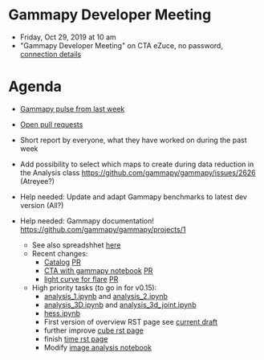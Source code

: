 # Gammapy Developer Meeting

* Friday, Oct 29, 2019 at 10 am
* "Gammapy Developer Meeting" on CTA eZuce, no password, [connection details](../ezuce.txt)

# Agenda

* [Gammapy pulse from last week](https://github.com/gammapy/gammapy/pulse)
* [Open pull requests](https://github.com/gammapy/gammapy/pulls)
* Short report by everyone, what they have worked on during the past week 

* Add possibility to select which maps to create during data reduction in the Analysis class  https://github.com/gammapy/gammapy/issues/2626 (Atreyee?)
* Help needed: Update and adapt Gammapy benchmarks to latest dev version (All?)
* Help needed: Gammapy documentation!  https://github.com/gammapy/gammapy/projects/1
  * See also spreadshhet [here](https://docs.google.com/spreadsheets/d/1JKy4HXtdaE__OGz6zyBcR_cS0swrIx6kFn8p_aYwUTM/edit#gid=0)
  * Recent changes:
    * [Catalog](https://docs.gammapy.org/dev/catalog/index.html) [PR](https://github.com/gammapy/gammapy/pull/2615)
    * [CTA with gammapy notebook](https://docs.gammapy.org/dev/notebooks/cta.html) [PR](https://github.com/gammapy/gammapy/pull/2609)
    * [light curve for flare]() [PR](https://github.com/gammapy/gammapy/pull/2594)
  * High priority tasks (to go in for v0.15):
    * [analysis_1.ipynb](https://docs.gammapy.org/dev/notebooks/analysis_1.html) and [analysis_2.ipynb](https://docs.gammapy.org/dev/notebooks/analysis_2.html)
    * [analysis_3D.ipynb](https://docs.gammapy.org/dev/notebooks/analysis_3d.html) and [analysis_3d_joint.ipynb](https://docs.gammapy.org/dev/notebooks/analysis_3d_joint.html)
    * [hess.ipynb](https://docs.gammapy.org/dev/notebooks/hess.html)
    * First version of overview RST page see [current draft](https://github.com/gammapy/gammapy/blob/7738a4c5b39174aee6c5cffd706dff6f4a250697/docs/overview.rst)
    * further improve [cube rst page](https://docs.gammapy.org/dev/cube/index.html)
    * finish [time rst page](https://docs.gammapy.org/dev/time/index.html)
    * Modify [image analysis notebook](https://docs.gammapy.org/dev/notebooks/image_analysis.html)

